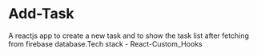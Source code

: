 # Add-Task
A reactjs app to create a new task and to show the task list after fetching from firebase database.Tech stack - React-Custom_Hooks
